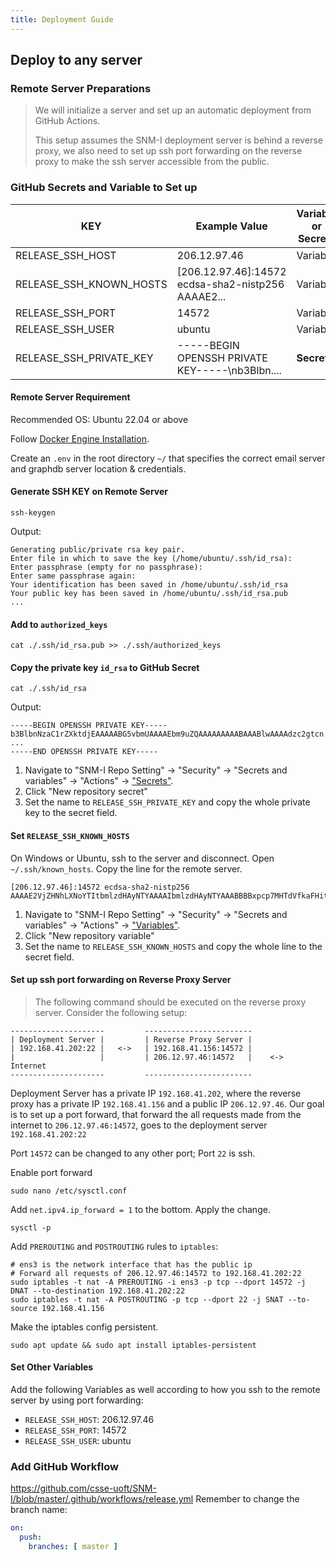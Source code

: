 ```yaml
---
title: Deployment Guide
---
```


## Deploy to any server

### Remote Server Preparations
> We will initialize a server and set up an automatic deployment from GitHub Actions.
>
> This setup assumes the SNM-I deployment server is behind a reverse proxy,
> we also need to set up ssh port forwarding on the reverse proxy to make the ssh server accessible from the public.
>
### GitHub Secrets and Variable to Set up

| KEY                     | Example Value                                      | Variable or Secret? |
|-------------------------|----------------------------------------------------|---------------------|
| RELEASE_SSH_HOST        | 206.12.97.46                                       | Variable            |
| RELEASE_SSH_KNOWN_HOSTS | [206.12.97.46]:14572 ecdsa-sha2-nistp256 AAAAE2... | Variable            |
| RELEASE_SSH_PORT        | 14572                                              | Variable            |
| RELEASE_SSH_USER        | ubuntu                                             | Variable            |
| RELEASE_SSH_PRIVATE_KEY | -----BEGIN OPENSSH PRIVATE KEY-----\nb3Blbn....    | **Secret**          |

#### Remote Server Requirement
Recommended OS: Ubuntu 22.04 or above

Follow [Docker Engine Installation](https://docs.docker.com/engine/install/ubuntu/).

Create an `.env` in the root directory `~/` that specifies the correct email server and graphdb server location & credentials. 

#### Generate SSH KEY on Remote Server
```shell
ssh-keygen
```
Output:
```text
Generating public/private rsa key pair.
Enter file in which to save the key (/home/ubuntu/.ssh/id_rsa):
Enter passphrase (empty for no passphrase):
Enter same passphrase again:
Your identification has been saved in /home/ubuntu/.ssh/id_rsa
Your public key has been saved in /home/ubuntu/.ssh/id_rsa.pub
...
```
#### Add to `authorized_keys`
```shell
cat ./.ssh/id_rsa.pub >> ./.ssh/authorized_keys
```
#### Copy the private key `id_rsa` to GitHub Secret
```shell
cat ./.ssh/id_rsa
```
Output:
```text
-----BEGIN OPENSSH PRIVATE KEY-----
b3BlbnNzaC1rZXktdjEAAAAABG5vbmUAAAAEbm9uZQAAAAAAAAABAAABlwAAAAdzc2gtcn
...
-----END OPENSSH PRIVATE KEY-----
```
1. Navigate to "SNM-I Repo Setting" -> "Security" -> "Secrets and variables" -> "Actions" -> ["Secrets"](https://github.com/csse-uoft/SNM-I/settings/secrets/actions).
1. Click "New repository secret"
1. Set the name to `RELEASE_SSH_PRIVATE_KEY` and copy the whole private key to the secret field.
#### Set `RELEASE_SSH_KNOWN_HOSTS`
On Windows or Ubuntu, ssh to the server and disconnect. Open `~/.ssh/known_hosts`. Copy the line for the remote server.
```text
[206.12.97.46]:14572 ecdsa-sha2-nistp256 AAAAE2VjZHNhLXNoYTItbmlzdHAyNTYAAAAIbmlzdHAyNTYAAABBBBxpcp7MHTdVfkaFHitfrRdvmXBXDLC+s4FcFb75oaAmxPAj2FeEEwRRaVv0/jXhiaPqsHl92OdY2xiRVHkZsMM=
```
1. Navigate to "SNM-I Repo Setting" -> "Security" -> "Secrets and variables" -> "Actions" -> ["Variables"](https://github.com/csse-uoft/SNM-I/settings/variables/actions).
1. Click "New repository variable"
1. Set the name to `RELEASE_SSH_KNOWN_HOSTS` and copy the whole line to the secret field.

#### Set up ssh port forwarding on **Reverse Proxy Server**
> The following command should be executed on the reverse proxy server.
Consider the following setup:
```text
---------------------         ------------------------ 
| Deployment Server |         | Reverse Proxy Server | 
| 192.168.41.202:22 |   <->   | 192.168.41.156:14572 | 
|                   |         | 206.12.97.46:14572   |    <->   Internet
---------------------         ------------------------
```
Deployment Server has a private IP `192.168.41.202`, where the reverse proxy has a private IP `192.168.41.156` and a public IP `206.12.97.46`.
Our goal is to set up a port forward, that forward the all requests made from the internet to `206.12.97.46:14572`, goes to the deployment server `192.168.41.202:22`

Port `14572` can be changed to any other port; Port `22` is ssh.


Enable port forward
```shell
sudo nano /etc/sysctl.conf
```
Add `net.ipv4.ip_forward = 1` to the bottom. Apply the change.
```shell
sysctl -p
```


Add `PREROUTING` and `POSTROUTING` rules to `iptables`:
```shell
# ens3 is the network interface that has the public ip
# Forward all requests of 206.12.97.46:14572 to 192.168.41.202:22
sudo iptables -t nat -A PREROUTING -i ens3 -p tcp --dport 14572 -j DNAT --to-destination 192.168.41.202:22
sudo iptables -t nat -A POSTROUTING -p tcp --dport 22 -j SNAT --to-source 192.168.41.156
```
Make the iptables config persistent.
```shell
sudo apt update && sudo apt install iptables-persistent
```

#### Set Other Variables
Add the following Variables as well according to how you ssh to the remote server by using port forwarding:
- `RELEASE_SSH_HOST`: 206.12.97.46
- `RELEASE_SSH_PORT`: 14572
- `RELEASE_SSH_USER`: ubuntu

### Add GitHub Workflow
https://github.com/csse-uoft/SNM-I/blob/master/.github/workflows/release.yml
Remember to change the branch name:
```yml
on:
  push:
    branches: [ master ]
```